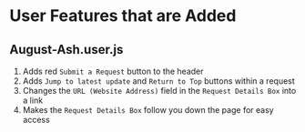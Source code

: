 # User Features that are Added
## August-Ash.user.js
1. Adds red `Submit a Request` button to the header
2. Adds `Jump to latest update` and `Return to Top` buttons within a request
3. Changes the `URL (Website Address)` field in the `Request Details Box` into a link
4. Makes the `Request Details Box` follow you down the page for easy access
